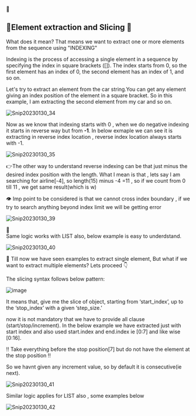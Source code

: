  :beers:


:fork_and_knife:Element extraction and Slicing :knife:
-------------------------------------------------------

What does it mean? That means we want to extract one or more elements from the sequence using "INDEXING"

Indexing is the process of accessing a single element in a sequence by specifying the index in square brackets ([]). The index starts from 0, so the first element has an index of 0, the second element has an index of 1, and so on. 

Let's try to extract an element from the car string.You can get any element giving an index position of the element in a square bracket. So in this example, I am extracting the second element from my car and so on.


![Snip20230130_34](https://user-images.githubusercontent.com/93876736/215503230-256d4ad9-573e-4afa-8ad0-890e0a1c7180.png)



Now as we know that indexing starts with 0 , when we do negative indexing it starts in reverse way but from **-1**. 
In below exmaple we can see it is extracting in reverse index location , reverse index location always starts with -1.

![Snip20230130_35](https://user-images.githubusercontent.com/93876736/215505730-c75d81bb-e13d-4991-8bb5-2cfb29fe30c1.png)

:point_right:The other way to understand reverse indexing can be that just minus the desired index position with the length. 
What I mean is that , lets say I am searching for airline[-4], so length(15) minus -4 =11 , so if we count from 0 till 11 , we get same result(which is w) 



:eye: Imp point to be considered is that we cannot cross index boundary , if we try to search anything beyond index limit we will be getting error

![Snip20230130_39](https://user-images.githubusercontent.com/93876736/215511426-ded8ad75-c1e7-4815-9cbb-04584c7cd33b.png)

:brain:  
      Same logic works with LIST also, below example is easy to underdstand.

![Snip20230130_40](https://user-images.githubusercontent.com/93876736/215514007-e6ae64ce-9523-459f-b027-876d9b5935a5.png)


 :star_struck: Till now we have seen examples to extract single element, But what if we want to extract multiple elements? Lets proceed :point_down:
 
 
The slicing syntax follows below pattern:

![image](https://user-images.githubusercontent.com/93876736/215524189-bfa6ba2e-8e7f-4db2-b6bf-7849c80b3996.png)


It means that, give me the slice of object, starting from ‘start_index’, up to the ‘stop_index’ with a given ‘step_size.’

now it is not mandatory that we have to provide all clause (start/stop/increment). In the below example we have extracted just with start index and also used start.index and end.index ie [0:7] and like wise [0:16].

:bangbang: Take everything before the stop position[7] but do not have the element at the stop position :bangbang:

So we havnt given any increment value, so by default it is consecutive(ie next). 

![Snip20230130_41](https://user-images.githubusercontent.com/93876736/215523441-df856d86-48c7-4a82-afcc-0831a81a9bdc.png)

Similar logic applies for LIST also , some examples below 

![Snip20230130_42](https://user-images.githubusercontent.com/93876736/215531251-6baa19af-c9e8-4567-92b6-988e462ab98c.png)




